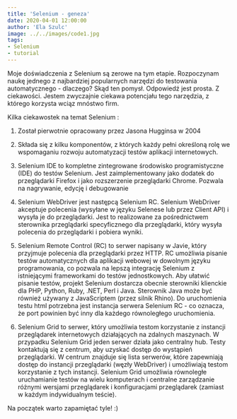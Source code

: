 ```yaml
---
title: 'Selenium - geneza'
date: 2020-04-01 12:00:00
author: 'Ela Szulc'
image: ../../images/code1.jpg
tags:
- Selenium
- tutorial
---
```


Moje doświadczenia z Selenium są zerowe na tym etapie. Rozpoczynam naukę jednego z najbardziej popularnych narzędzi do testowania automatycznego - dlaczego? Skąd ten pomysł. Odpowiedź jest prosta. Z ciekawości. Jestem zwyczajnie ciekawa potencjału tego narzędzia, z którego korzysta wciąz mnóstwo firm.

Kilka ciekawostek na temat Selenium :

1. Został pierwotnie opracowany przez Jasona Hugginsa w 2004

2. Składa się z kilku komponentów, z których każdy pełni określoną rolę we wspomaganiu rozwoju automatyzacji testów aplikacji internetowych.

3. Selenium IDE to kompletne zintegrowane środowisko programistyczne (IDE) do testów Selenium. Jest zaimplementowany jako dodatek do przeglądarki Firefox i jako rozszerzenie przeglądarki Chrome. Pozwala na nagrywanie, edycję i debugowanie

4. Selenium WebDriver jest następcą Selenium RC. Selenium WebDriver akceptuje polecenia (wysyłane w języku Selenese lub przez Client API) i wysyła je do przeglądarki. Jest to realizowane za pośrednictwem sterownika przeglądarki specyficznego dla przeglądarki, który wysyła polecenia do przeglądarki i pobiera wyniki.

5. Selenium Remote Control (RC) to serwer napisany w Javie, który przyjmuje polecenia dla przeglądarki przez HTTP. RC umożliwia pisanie testów automatycznych dla aplikacji webowej w dowolnym języku programowania, co pozwala na lepszą integrację Selenium z istniejącymi frameworkami do testów jednostkowych. Aby ułatwić pisanie testów, projekt Selenium dostarcza obecnie sterowniki klienckie dla PHP, Python, Ruby, .NET, Perl i Java. Sterownik Java może być również używany z JavaScriptem (przez silnik Rhino). Do uruchomienia testu html potrzebna jest instancja serwera Selenium RC - co oznacza, że ​​port powinien być inny dla każdego równoległego uruchomienia.

6. Selenium Grid to serwer, który umożliwia testom korzystanie z instancji przeglądarek internetowych działających na zdalnych maszynach. W przypadku Selenium Grid jeden serwer działa jako centralny hub. Testy kontaktują się z centrum, aby uzyskać dostęp do wystąpień przeglądarki. W centrum znajduje się lista serwerów, które zapewniają dostęp do instancji przeglądarki (węzły WebDriver) i umożliwiają testom korzystanie z tych instancji. Selenium Grid umożliwia równoległe uruchamianie testów na wielu komputerach i centralne zarządzanie różnymi wersjami przeglądarek i konfiguracjami przeglądarek (zamiast w każdym indywidualnym teście).


Na początek warto zapamiętać tyle! :)